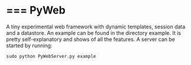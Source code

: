 ===
PyWeb
===

A tiny experimental web framework with dynamic templates, session data and a datastore. An example can be found in the directory example. It is pretty self-explanatory and shows of all the features. A server can be started by running:

    sudo python PyWebServer.py example
